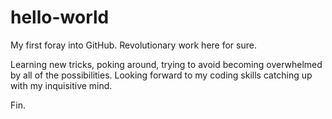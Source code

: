 # hello-world
My first foray into GitHub. Revolutionary work here for sure.

Learning new tricks, poking around, trying to avoid becoming overwhelmed by all of the possibilities.
Looking forward to my coding skills catching up with my inquisitive mind.

Fin.
